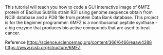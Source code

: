 This tutorial will teach you how to code a GUI interactive image of 6MFZ protein of Bacillus Subtilis strain R31 using genome sequence obtain from NCBI database and a PDB file from protein Data Bank database. This project is for the beginner programmer. 6MFZ is a nonribosomal peptide synthase - a big enzyme that produces bio active compounds that are used to treat cancer.

Reference https://science.sciencemag.org/content/366/6466/eaaw4388 https://www.rcsb.org/structure/6MFZ
